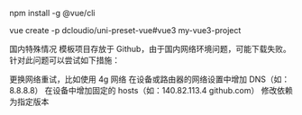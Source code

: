 npm install -g @vue/cli

vue create -p dcloudio/uni-preset-vue#vue3 my-vue3-project

国内特殊情况
模板项目存放于 Github，由于国内网络环境问题，可能下载失败。针对此问题可以尝试如下措施：

更换网络重试，比如使用 4g 网络
在设备或路由器的网络设置中增加 DNS（如：8.8.8.8）
在设备中增加固定的 hosts（如：140.82.113.4 github.com）
修改依赖为指定版本